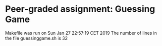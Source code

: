 # Peer-graded assignment: Guessing Game
Makefile was run on Sun Jan 27 22:57:19 CET 2019
The number of lines in the file guessinggame.sh is 32
